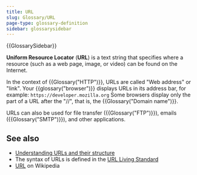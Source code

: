 ```yaml
---
title: URL
slug: Glossary/URL
page-type: glossary-definition
sidebar: glossarysidebar
---
```


{{GlossarySidebar}}

**Uniform Resource Locator** (**URL**) is a text string that specifies where a resource (such as a web page, image, or video) can be found on the Internet.

In the context of {{Glossary("HTTP")}}, URLs are called "Web address" or "link". Your {{glossary("browser")}} displays URLs in its address bar, for example: `https://developer.mozilla.org` Some browsers display only the part of a URL after the "//", that is, the {{Glossary("Domain name")}}.

URLs can also be used for file transfer ({{Glossary("FTP")}}), emails ({{Glossary("SMTP")}}), and other applications.

## See also

- [Understanding URLs and their structure](/en-US/docs/Learn/Common_questions/Web_mechanics/What_is_a_URL)
- The syntax of URLs is defined in the [URL Living Standard](https://url.spec.whatwg.org/)
- [URL](https://en.wikipedia.org/wiki/URL) on Wikipedia
